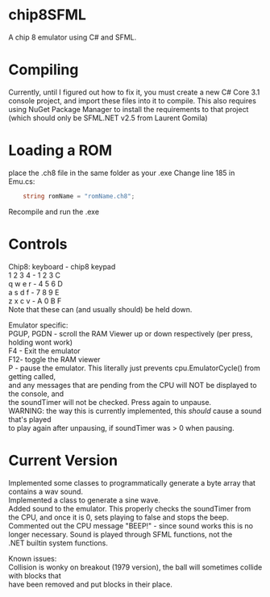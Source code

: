 # chip8SFML
A chip 8 emulator using C# and SFML.

# Compiling
Currently, until I figured out how to fix it, you must create a new C# Core 3.1 console project, and import these files into it to compile.
This also requires using NuGet Package Manager to install the requirements to that project (which should only be SFML.NET v2.5 from Laurent Gomila)

# Loading a ROM
place the .ch8 file in the same folder as your .exe
Change line 185 in Emu.cs:
```csharp
	string romName = "romName.ch8";
```
Recompile and run the .exe

# Controls
Chip8: 
keyboard - chip8 keypad  
1 2 3 4  - 1 2 3 C  
q w e r  - 4 5 6 D  
a s d f  - 7 8 9 E  
z x c v  - A 0 B F  
Note that these can (and usually should) be held down.


Emulator specific:  
PGUP, PGDN - scroll the RAM Viewer up or down respectively (per press, holding wont work)  
F4 - Exit the emulator  
F12- toggle the RAM viewer  
P  - pause the emulator.  This literally just prevents cpu.EmulatorCycle() from getting called,   
	and any messages that are pending from the CPU will NOT be displayed to the console, and  
	the soundTimer will not be checked.  Press again to unpause.  
	WARNING: the way this is currently implemented, this *should* cause a sound that's played  
	to play again after unpausing, if soundTimer was > 0 when pausing.  



# Current Version
Implemented some classes to programmatically generate a byte array that contains a wav sound.  
Implemented a class to generate a sine wave.  
Added sound to the emulator.  This properly checks the soundTimer from the CPU, and once it is 0, sets playing to false and stops the beep.  
Commented out the CPU message "BEEP!" - since sound works this is no longer necessary.  Sound is played through SFML functions, not the  
.NET builtin system functions.  

Known issues:  
Collision is wonky on breakout (1979 version), the ball will sometimes collide with blocks that   
have been removed and put blocks in their place.